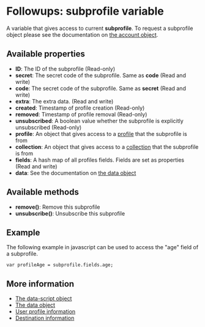 # Followups: subprofile variable

A variable that gives access to current **subprofile**. To request a 
subprofile object please see the documentation on [the account object](./followups-scripting-copernica).

## Available properties

* **ID**: The ID of the subprofile (Read-only)
* **secret**: The secret code of the subprofile. Same as **code** (Read and write)
* **code**: The secret code of the subprofile. Same as **secret** (Read and write)
* **extra**: The extra data. (Read and write)
* **created**: Timestamp of profile creation (Read-only)
* **removed**: Timestamp of profile removal (Read-only)
* **unsubscribed**: A boolean value whether the subprofile is explicitly unsubscribed (Read-only)
* **profile**: An object that gives access to a [profile](./followups-scripting-data) that the subprofile is from
* **collection**: An object that gives access to a [collection](./followups-scripting-data) that the subprofile is from
* **fields**: A hash map of all profiles fields. Fields are set as properties (Read and write)
* **data**: See the documentation on [the data object](./followups-scripting-data)

## Available methods
* **remove()**: Remove this subprofile
* **unsubscribe()**: Unsubscribe this subprofile

## Example

The following example in javascript can be used to access the "age" field of a subprofile.

    var profileAge = subprofile.fields.age;

## More information

* [The data-script object](./followups-scripting)
* [The data object](./followups-scripting-data)
* [User profile information](./followups-scripting-profile)
* [Destination information](./followups-scripting-destination)
